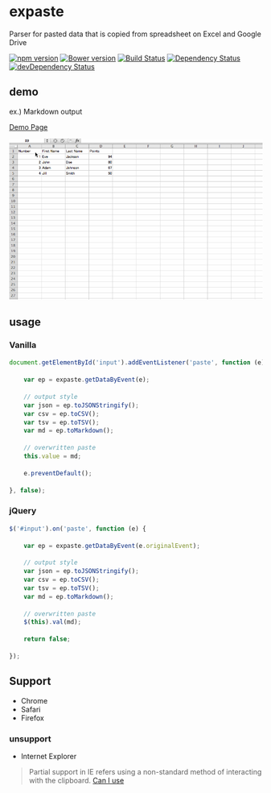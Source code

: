 # expaste
Parser for pasted data that is copied from spreadsheet on Excel and Google Drive

[![npm version](https://badge.fury.io/js/expaste.svg)](http://badge.fury.io/js/expaste)
[![Bower version](https://badge.fury.io/bo/expaste.svg)](http://badge.fury.io/bo/expaste)
[![Build Status](https://travis-ci.org/YusukeHirao/expaste.svg)](https://travis-ci.org/YusukeHirao/expaste)
[![Dependency Status](https://david-dm.org/YusukeHirao/expaste.svg)](https://david-dm.org/YusukeHirao/expaste)
[![devDependency Status](https://david-dm.org/YusukeHirao/expaste/dev-status.svg)](https://david-dm.org/YusukeHirao/expaste#info=devDependencies)

## demo

ex.) Markdown output

[Demo Page](http://yusukehirao.github.io/expaste/sample/expaste.html)

![demo](demo.gif)

## usage

### Vanilla

```javascript
document.getElementById('input').addEventListener('paste', function (e) {

	var ep = expaste.getDataByEvent(e);

	// output style
	var json = ep.toJSONStringify();
	var csv = ep.toCSV();
	var tsv = ep.toTSV();
	var md = ep.toMarkdown();

	// overwritten paste
	this.value = md;

	e.preventDefault();

}, false);
```

### jQuery

```javascript
$('#input').on('paste', function (e) {

	var ep = expaste.getDataByEvent(e.originalEvent);

	// output style
	var json = ep.toJSONStringify();
	var csv = ep.toCSV();
	var tsv = ep.toTSV();
	var md = ep.toMarkdown();

	// overwritten paste
	$(this).val(md);

	return false;

});
```

## Support

- Chrome
- Safari
- Firefox

### unsupport

- Internet Explorer

> Partial support in IE refers using a non-standard method of interacting with the clipboard.
[Can I use](http://caniuse.com/#feat=clipboard)


